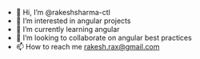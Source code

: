 - 👋 Hi, I’m @rakeshsharma-ctl
- 👀 I’m interested in angular projects
- 🌱 I’m currently learning angular
- 💞️ I’m looking to collaborate on angular best practices 
- 📫 How to reach me rakesh.rax@gmail.com

<!---
rakeshsharma-ctl/rakeshsharma-ctl is a ✨ special ✨ repository because its `README.md` (this file) appears on your GitHub profile.
You can click the Preview link to take a look at your changes.
--->
